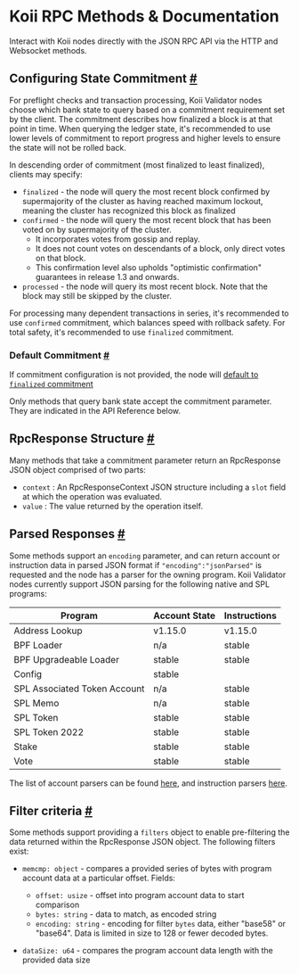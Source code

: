 # Koii RPC Methods & Documentation 
Interact with Koii nodes directly with the JSON RPC API via the HTTP and Websocket methods.

Configuring State Commitment [#](#configuring-state-commitment)
---------------------------------------------------------------

For preflight checks and transaction processing, Koii Validator nodes choose which bank state to query based on a commitment requirement set by the client. The commitment describes how finalized a block is at that point in time. When querying the ledger state, it's recommended to use lower levels of commitment to report progress and higher levels to ensure the state will not be rolled back.

In descending order of commitment (most finalized to least finalized), clients may specify:

*   `finalized` - the node will query the most recent block confirmed by supermajority of the cluster as having reached maximum lockout, meaning the cluster has recognized this block as finalized
*   `confirmed` - the node will query the most recent block that has been voted on by supermajority of the cluster.
    *   It incorporates votes from gossip and replay.
    *   It does not count votes on descendants of a block, only direct votes on that block.
    *   This confirmation level also upholds "optimistic confirmation" guarantees in release 1.3 and onwards.
*   `processed` - the node will query its most recent block. Note that the block may still be skipped by the cluster.

For processing many dependent transactions in series, it's recommended to use `confirmed` commitment, which balances speed with rollback safety. For total safety, it's recommended to use `finalized` commitment.

### Default Commitment [#](#default-commitment)

If commitment configuration is not provided, the node will [default to `finalized` commitment](https://github.com/anza-xyz/agave/blob/aa0922d6845e119ba466f88497e8209d1c82febc/sdk/src/commitment_config.rs#L199-L203)

Only methods that query bank state accept the commitment parameter. They are indicated in the API Reference below.

RpcResponse Structure [#](#rpcresponse-structure)
-------------------------------------------------

Many methods that take a commitment parameter return an RpcResponse JSON object comprised of two parts:

*   `context` : An RpcResponseContext JSON structure including a `slot` field at which the operation was evaluated.
*   `value` : The value returned by the operation itself.

Parsed Responses [#](#parsed-responses)
---------------------------------------

Some methods support an `encoding` parameter, and can return account or instruction data in parsed JSON format if `"encoding":"jsonParsed"` is requested and the node has a parser for the owning program. Koii Validator nodes currently support JSON parsing for the following native and SPL programs:


|Program                     |Account State|Instructions|
|----------------------------|-------------|------------|
|Address Lookup              |v1.15.0      |v1.15.0     |
|BPF Loader                  |n/a          |stable      |
|BPF Upgradeable Loader      |stable       |stable      |
|Config                      |stable       |            |
|SPL Associated Token Account|n/a          |stable      |
|SPL Memo                    |n/a          |stable      |
|SPL Token                   |stable       |stable      |
|SPL Token 2022              |stable       |stable      |
|Stake                       |stable       |stable      |
|Vote                        |stable       |stable      |


The list of account parsers can be found [here](https://github.com/solana-labs/solana/blob/master/account-decoder/src/parse_account_data.rs), and instruction parsers [here](https://github.com/solana-labs/solana/blob/master/transaction-status/src/parse_instruction.rs).

Filter criteria [#](#filter-criteria)
-------------------------------------

Some methods support providing a `filters` object to enable pre-filtering the data returned within the RpcResponse JSON object. The following filters exist:

*   `memcmp: object` - compares a provided series of bytes with program account data at a particular offset. Fields:
    
    *   `offset: usize` - offset into program account data to start comparison
    *   `bytes: string` - data to match, as encoded string
    *   `encoding: string` - encoding for filter `bytes` data, either "base58" or "base64". Data is limited in size to 128 or fewer decoded bytes.  
*   `dataSize: u64` - compares the program account data length with the provided data size